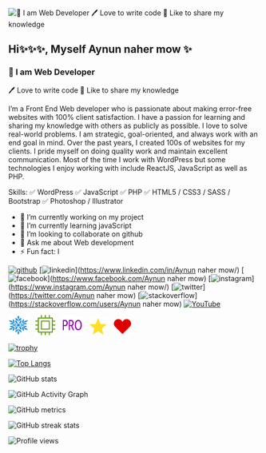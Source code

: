 ![👑 I am Web Developer 🖊️ Love to write code 🎤 Like to share my knowledge]( https://scontent.fdac157-1.fna.fbcdn.net/v/t39.30808-6/271897251_328795339135074_2947429928516517571_n.jpg?_nc_cat=100&ccb=1-7&_nc_sid=e3f864&_nc_ohc=w1L8isz41WoAX8fODJ3&_nc_ht=scontent.fdac157-1.fna&oh=00_AfDvmZ2pOYXTORqD1xQTEcG4UcuxQDnq9ftPStu43mlewg&oe=63B88D64)

## Hi✨✨✨, Myself  Aynun naher mow ✨
### 👑 I am Web Developer
🖊️ Love to write code 
🎤 Like to share my knowledge

I’m a Front End Web developer who is passionate about making error-free websites with 100% client satisfaction. I have a passion for learning and sharing my knowledge with others as publicly as possible. I love to solve real-world problems. I am strategic, goal-oriented, and always work with an end goal in mind. Over the past years, I created 100s of websites for my clients. I pride myself on doing quality work and maintain excellent communication. Most of the time I work with WordPress but some technologies I enjoy working with include ReactJS, JavaScript as well as PHP.


Skills: ✅ WordPress ✅ JavaScript ✅ PHP ✅ HTML5 / CSS3 / SASS / Bootstrap ✅ Photoshop / Illustrator

- 🔭 I’m currently working on  my project 
- 🌱 I’m currently learning javaScript 
- 👯 I’m looking to collaborate on github 
- 💬 Ask me about Web development 
- ⚡ Fun fact: l 


[<img src='https://cdn.jsdelivr.net/npm/simple-icons@3.0.1/icons/github.svg' alt='github' height='40'>](https://github.com/aynungit)  [<img src='https://cdn.jsdelivr.net/npm/simple-icons@3.0.1/icons/linkedin.svg' alt='linkedin' height='40'>](https://www.linkedin.com/in/Aynun naher mow/)  [<img src='https://cdn.jsdelivr.net/npm/simple-icons@3.0.1/icons/facebook.svg' alt='facebook' height='40'>](https://www.facebook.com/Aynun naher mow)  [<img src='https://cdn.jsdelivr.net/npm/simple-icons@3.0.1/icons/instagram.svg' alt='instagram' height='40'>](https://www.instagram.com/Aynun naher mow/)  [<img src='https://cdn.jsdelivr.net/npm/simple-icons@3.0.1/icons/twitter.svg' alt='twitter' height='40'>](https://twitter.com/Aynun naher mow)  [<img src='https://cdn.jsdelivr.net/npm/simple-icons@3.0.1/icons/stackoverflow.svg' alt='stackoverflow' height='40'>](https://stackoverflow.com/users/Aynun naher mow)  [<img src='https://cdn.jsdelivr.net/npm/simple-icons@3.0.1/icons/youtube.svg' alt='YouTube' height='40'>](https://www.youtube.com/channel/Aynun )  

<a href='https://archiveprogram.github.com/'><img src='https://raw.githubusercontent.com/acervenky/animated-github-badges/master/assets/acbadge.gif' width='40' height='40'></a> <a href='https://docs.github.com/en/developers'><img src='https://raw.githubusercontent.com/acervenky/animated-github-badges/master/assets/devbadge.gif' width='40' height='40'></a> <a href='https://github.com/pricing'><img src='https://raw.githubusercontent.com/acervenky/animated-github-badges/master/assets/pro.gif' width='40' height='40'></a> <a href='https://stars.github.com/'><img src='https://raw.githubusercontent.com/acervenky/animated-github-badges/master/assets/starbadge.gif' width='35' height='35'></a> <a href='https://docs.github.com/en/github/supporting-the-open-source-community-with-github-sponsors'><img src='https://raw.githubusercontent.com/acervenky/animated-github-badges/master/assets/sponsorbadge.gif' width='35' height='35'></a> 

[![trophy](https://github-profile-trophy.vercel.app/?username=aynungit)](https://github.com/ryo-ma/github-profile-trophy)

[![Top Langs](https://github-readme-stats.vercel.app/api/top-langs/?username=aynungit)](https://github.com/anuraghazra/github-readme-stats)

![GitHub stats](https://github-readme-stats.vercel.app/api?username=aynungit&show_icons=true&count_private=true)  

![GitHub Activity Graph](https://activity-graph.herokuapp.com/graph?username=aynungit)  

![GitHub metrics](https://metrics.lecoq.io/aynungit)  

![GitHub streak stats](https://streak-stats.demolab.com/?user=aynungit)  

![Profile views](https://gpvc.arturio.dev/aynungit)  
